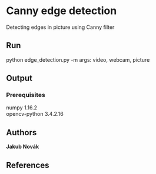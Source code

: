 # Canny edge detection
Detecting edges in picture using Canny filter

## Run
python edge_detection.py -m <args>
args: video, webcam, picture
  
## Output


### Prerequisites
numpy         1.16.2  
opencv-python 3.4.2.16

## Authors
**Jakub Novák**

## References
